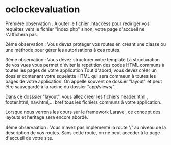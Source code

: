 # oclockevaluation

Première observation : Ajouter le fichier .htaccess pour rediriger vos requêtes vers le fichier "index.php" sinon, votre page d'accueil ne s'affichera pas.

2ème observation : Vous devez protéger vos routes en créant une classe ou une méthode pour gérer les autorisations à ces routes.

3ème observation : Vous devez structurer votre template La structuration de vos vues vous permet d'éviter la repetition des codes HTML communs à toutes les pages de votre application
Tout d'abord, vous devez créer un dossier contenant votre squelette HTML qui sera commeun à toutes les pages de votre application. On appelle souvent ce dossier "layout" et peut être sauvegardé à la racine du dossier "app/views/".

Dans ce dosssier "layout", vous allez créer les fichiers header.html , footer.html, nav.html,... bref tous les fichiers communs à votre application.

Lorsque nous verrons les cours sur le framework Laravel, ce concept des layouts et heritage sera encore abordé.

4ème observaation : Vous n'avez pas implementé la route '/' au niveau de la description de vos routes. Sans cette route, on ne peut acceder à la page d'accueil de votre site.
